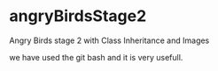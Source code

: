 # angryBirdsStage2
Angry Birds stage 2 with Class Inheritance and Images

we have used the git bash and it is very usefull.
